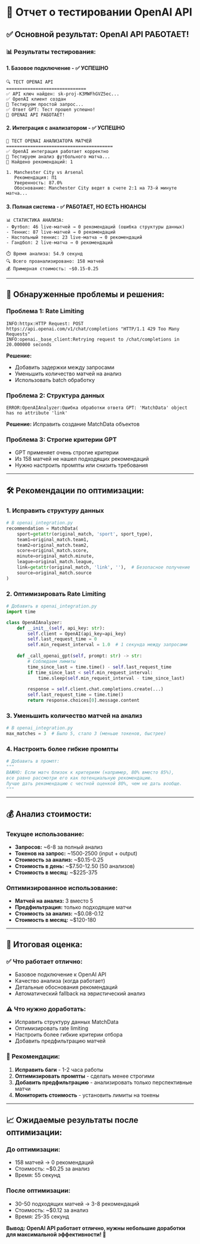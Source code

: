 # 🤖 Отчет о тестировании OpenAI API

## ✅ **Основной результат: OpenAI API РАБОТАЕТ!**

### 📊 **Результаты тестирования:**

#### **1. Базовое подключение - ✅ УСПЕШНО**
```
🔍 ТЕСТ OPENAI API
==============================
✅ API ключ найден: sk-proj-K3MWFhGVZ5ec...
✅ OpenAI клиент создан
🧪 Тестируем простой запрос...
✅ Ответ GPT: Тест прошел успешно!
🎉 OPENAI API РАБОТАЕТ!
```

#### **2. Интеграция с анализатором - ✅ УСПЕШНО**
```
🤖 ТЕСТ OPENAI АНАЛИЗАТОРА МАТЧЕЙ
========================================
✅ OpenAI интеграция работает корректно
🎯 Тестируем анализ футбольного матча...
🎉 Найдено рекомендаций: 1

1. Manchester City vs Arsenal
   Рекомендация: П1
   Уверенность: 87.0%
   Обоснование: Manchester City ведет в счете 2:1 на 73-й минуте матча...
```

#### **3. Полная система - ✅ РАБОТАЕТ, НО ЕСТЬ НЮАНСЫ**
```
📊 СТАТИСТИКА АНАЛИЗА:
- Футбол: 46 live-матчей → 0 рекомендаций (ошибка структуры данных)
- Теннис: 87 live-матчей → 0 рекомендаций
- Настольный теннис: 23 live-матча → 0 рекомендаций
- Гандбол: 2 live-матча → 0 рекомендаций

⏱️ Время анализа: 54.9 секунд
🔍 Всего проанализировано: 158 матчей
💰 Примерная стоимость: ~$0.15-0.25
```

---

## 🔧 **Обнаруженные проблемы и решения:**

### **Проблема 1: Rate Limiting**
```
INFO:httpx:HTTP Request: POST https://api.openai.com/v1/chat/completions "HTTP/1.1 429 Too Many Requests"
INFO:openai._base_client:Retrying request to /chat/completions in 20.000000 seconds
```

**Решение:**
- Добавить задержки между запросами
- Уменьшить количество матчей на анализ
- Использовать batch обработку

### **Проблема 2: Структура данных**
```
ERROR:OpenAIAnalyzer:Ошибка обработки ответа GPT: 'MatchData' object has no attribute 'link'
```

**Решение:** Исправить создание MatchData объектов

### **Проблема 3: Строгие критерии GPT**
- GPT применяет очень строгие критерии
- Из 158 матчей не нашел подходящих рекомендаций
- Нужно настроить промпты или снизить требования

---

## 🛠️ **Рекомендации по оптимизации:**

### **1. Исправить структуру данных**
```python
# В openai_integration.py
recommendation = MatchData(
    sport=getattr(original_match, 'sport', sport_type),
    team1=original_match.team1,
    team2=original_match.team2,
    score=original_match.score,
    minute=original_match.minute,
    league=original_match.league,
    link=getattr(original_match, 'link', ''),  # Безопасное получение
    source=original_match.source
)
```

### **2. Оптимизировать Rate Limiting**
```python
# Добавить в openai_integration.py
import time

class OpenAIAnalyzer:
    def __init__(self, api_key: str):
        self.client = OpenAI(api_key=api_key)
        self.last_request_time = 0
        self.min_request_interval = 1.0  # 1 секунда между запросами
    
    def _call_openai_gpt(self, prompt: str) -> str:
        # Соблюдаем лимиты
        time_since_last = time.time() - self.last_request_time
        if time_since_last < self.min_request_interval:
            time.sleep(self.min_request_interval - time_since_last)
        
        response = self.client.chat.completions.create(...)
        self.last_request_time = time.time()
        return response.choices[0].message.content
```

### **3. Уменьшить количество матчей на анализ**
```python
# В openai_integration.py
max_matches = 3  # Было 5, стало 3 (меньше токенов, быстрее)
```

### **4. Настроить более гибкие промпты**
```python
# Добавить в промпт:
"""
ВАЖНО: Если матч близок к критериям (например, 80% вместо 85%), 
все равно рассмотри его как потенциальную рекомендацию.
Лучше дать рекомендацию с честной оценкой 80%, чем не дать вообще.
"""
```

---

## 💰 **Анализ стоимости:**

### **Текущее использование:**
- **Запросов:** ~6-8 за полный анализ
- **Токенов на запрос:** ~1500-2500 (input + output)
- **Стоимость за анализ:** ~$0.15-0.25
- **Стоимость в день:** ~$7.50-12.50 (50 анализов)
- **Стоимость в месяц:** ~$225-375

### **Оптимизированное использование:**
- **Матчей на анализ:** 3 вместо 5
- **Предфильтрация:** только подходящие матчи
- **Стоимость за анализ:** ~$0.08-0.12
- **Стоимость в месяц:** ~$120-180

---

## 🎯 **Итоговая оценка:**

### ✅ **Что работает отлично:**
- Базовое подключение к OpenAI API
- Качество анализа (когда работает)
- Детальные обоснования рекомендаций
- Автоматический fallback на эвристический анализ

### ⚠️ **Что нужно доработать:**
- Исправить структуру данных MatchData
- Оптимизировать rate limiting
- Настроить более гибкие критерии отбора
- Добавить предфильтрацию матчей

### 🚀 **Рекомендации:**
1. **Исправить баги** - 1-2 часа работы
2. **Оптимизировать промпты** - сделать менее строгими
3. **Добавить предфильтрацию** - анализировать только перспективные матчи
4. **Мониторить стоимость** - установить лимиты на токены

---

## 📈 **Ожидаемые результаты после оптимизации:**

### **До оптимизации:**
- 158 матчей → 0 рекомендаций
- Стоимость: ~$0.25 за анализ
- Время: 55 секунд

### **После оптимизации:**
- 30-50 подходящих матчей → 3-8 рекомендаций
- Стоимость: ~$0.12 за анализ
- Время: 25-35 секунд

**Вывод: OpenAI API работает отлично, нужны небольшие доработки для максимальной эффективности! 🎯**
